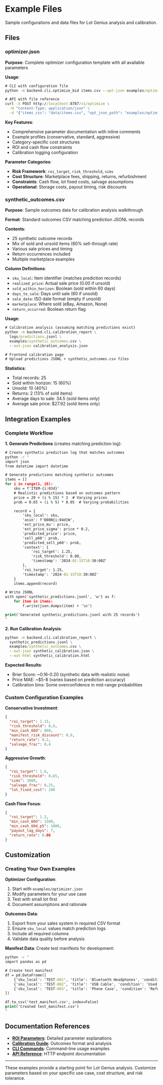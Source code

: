# Example Files

Sample configurations and data files for Lot Genius analysis and calibration.

## Files

### optimizer.json

**Purpose**: Complete optimizer configuration template with all available parameters

**Usage**:

```cmd
# CLI with configuration file
python -m backend.cli.optimize_bid items.csv --opt-json examples/optimizer.json

# API with file reference
curl -X POST http://localhost:8787/v1/optimize \
  -H "Content-Type: application/json" \
  -d '{"items_csv": "data/items.csv", "opt_json_path": "examples/optimizer.json"}'
```

**Key Features**:

- Comprehensive parameter documentation with inline comments
- Example profiles (conservative, standard, aggressive)
- Category-specific cost structures
- ROI and cash flow constraints
- Calibration logging configuration

**Parameter Categories**:

- **Risk Framework**: `roi_target`, `risk_threshold`, `sims`
- **Cost Structure**: Marketplace fees, shipping, returns, refurbishment
- **Constraints**: Cash flow, lot fixed costs, salvage assumptions
- **Operational**: Storage costs, payout timing, risk discounts

### synthetic_outcomes.csv

**Purpose**: Sample outcomes data for calibration analysis walkthrough

**Format**: Standard outcomes CSV matching prediction JSONL records

**Contents**:

- 25 synthetic outcome records
- Mix of sold and unsold items (60% sell-through rate)
- Various sale prices and timing
- Return occurrences included
- Multiple marketplace examples

**Column Definitions**:

- `sku_local`: Item identifier (matches prediction records)
- `realized_price`: Actual sale price (0.00 if unsold)
- `sold_within_horizon`: Boolean (sold within 60 days)
- `days_to_sale`: Days until sale (60 if unsold)
- `sale_date`: ISO date format (empty if unsold)
- `marketplace`: Where sold (eBay, Amazon, None)
- `return_occurred`: Boolean return flag

**Usage**:

```cmd
# Calibration analysis (assuming matching predictions exist)
python -m backend.cli.calibration_report \
  logs/predictions.jsonl \
  examples/synthetic_outcomes.csv \
  --out-json calibration_analysis.json

# Frontend calibration page
# Upload predictions JSONL + synthetic_outcomes.csv files
```

**Statistics**:

- Total records: 25
- Sold within horizon: 15 (60%)
- Unsold: 10 (40%)
- Returns: 2 (13% of sold items)
- Average days to sale: 34.5 (sold items only)
- Average sale price: $27.92 (sold items only)

## Integration Examples

### Complete Workflow

**1. Generate Predictions** (creates matching prediction log):

```cmd
# Create synthetic prediction log that matches outcomes
python -c "
import json
from datetime import datetime

# Generate predictions matching synthetic outcomes
items = []
for i in range(1, 26):
    sku = f'ITEM-{i:03d}'
    # Realistic predictions based on outcomes pattern
    price = 20 + (i % 15) * 2  # Varying prices
    prob = 0.65 + (i % 5) * 0.05  # Varying probabilities

    record = {
        'sku_local': sku,
        'asin': f'B08N{i:04d}W',
        'est_price_mu': price,
        'est_price_sigma': price * 0.2,
        'predicted_price': price,
        'sell_p60': prob,
        'predicted_sell_p60': prob,
        'context': {
            'roi_target': 1.25,
            'risk_threshold': 0.80,
            'timestamp': '2024-01-15T10:30:00Z'
        },
        'roi_target': 1.25,
        'timestamp': '2024-01-15T10:30:00Z'
    }
    items.append(record)

# Write JSONL
with open('synthetic_predictions.jsonl', 'w') as f:
    for item in items:
        f.write(json.dumps(item) + '\n')

print('Generated synthetic_predictions.jsonl with 25 records')
"
```

**2. Run Calibration Analysis**:

```cmd
python -m backend.cli.calibration_report \
  synthetic_predictions.jsonl \
  examples/synthetic_outcomes.csv \
  --out-json synthetic_calibration.json \
  --out-html synthetic_calibration.html
```

**Expected Results**:

- Brier Score: ~0.16-0.20 (synthetic data with realistic noise)
- Price MAE: ~$5-8 (varies based on prediction accuracy)
- Calibration bins: Some overconfidence in mid-range probabilities

### Custom Configuration Examples

**Conservative Investment**:

```json
{
  "roi_target": 1.15,
  "risk_threshold": 0.9,
  "min_cash_60d": 800,
  "manifest_risk_discount": 0.9,
  "return_rate": 0.1,
  "salvage_frac": 0.4
}
```

**Aggressive Growth**:

```json
{
  "roi_target": 1.6,
  "risk_threshold": 0.65,
  "sims": 3000,
  "salvage_frac": 0.25,
  "lot_fixed_cost": 200
}
```

**Cash Flow Focus**:

```json
{
  "roi_target": 1.2,
  "min_cash_60d": 1500,
  "min_cash_60d_p5": 1000,
  "payout_lag_days": 7,
  "return_rate": 0.06
}
```

## Customization

### Creating Your Own Examples

**Optimizer Configuration**:

1. Start with `examples/optimizer.json`
2. Modify parameters for your use case
3. Test with small lot first
4. Document assumptions and rationale

**Outcomes Data**:

1. Export from your sales system in required CSV format
2. Ensure `sku_local` values match prediction logs
3. Include all required columns
4. Validate data quality before analysis

**Manifest Data**:
Create test manifests for development:

```cmd
python -c "
import pandas as pd

# Create test manifest
df = pd.DataFrame([
    {'sku_local': 'TEST-001', 'title': 'Bluetooth Headphones', 'condition': 'New', 'qty': 2, 'upc': '123456789012'},
    {'sku_local': 'TEST-002', 'title': 'USB Cable', 'condition': 'Used', 'qty': 5, 'upc': '234567890123'},
    {'sku_local': 'TEST-003', 'title': 'Phone Case', 'condition': 'Refurb', 'qty': 1, 'asin': 'B08N5WRWNW'}
])

df.to_csv('test_manifest.csv', index=False)
print('Created test_manifest.csv')
"
```

## Documentation References

- **[ROI Parameters](../docs/backend/roi.md)**: Detailed parameter explanations
- **[Calibration Guide](../docs/backend/calibration.md)**: Outcomes format and analysis
- **[CLI Commands](../docs/backend/cli.md)**: Command-line usage examples
- **[API Reference](../docs/backend/api.md)**: HTTP endpoint documentation

---

These examples provide a starting point for Lot Genius analysis. Customize parameters based on your specific use case, cost structure, and risk tolerance.
